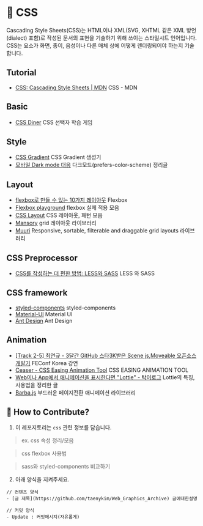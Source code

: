 # 💄 CSS

Cascading Style Sheets(CSS)는 HTML이나 XML(SVG, XHTML 같은 XML 방언(dialect) 포함)로 작성된 문서의 표현을 기술하기 위해 쓰이는 스타일시트 언어입니다. CSS는 요소가 화면, 종이, 음성이나 다른 매체 상에 어떻게 렌더링되어야 하는지 기술합니다.

## Tutorial

- [CSS: Cascading Style Sheets | MDN](https://developer.mozilla.org/en-US/docs/Web/CSS) CSS - MDN

## Basic

- [CSS Diner](http://flukeout.github.io/) CSS 선택자 학습 게임

## Style

- [CSS Gradient](https://cssgradient.io/) CSS Gradient 생성기
- [모바일 Dark mode 대응](https://amati.io/mobile-dark-mode/) 다크모드(prefers-color-scheme) 정리글

## Layout

- [flexbox로 만들 수 있는 10가지 레이아웃](https://d2.naver.com/helloworld/8540176) Flexbox
- [Flexbox playground](https://codepen.io/enxaneta/full/adLPwv) flexbox 실제 적용 모음
- [CSS Layout](https://csslayout.io/) CSS 레이아웃, 패턴 모음
- [Mansory](https://masonry.desandro.com/) grid 레이아웃 라이브러리
- [Muuri](https://muuri.dev/) Responsive, sortable, filterable and draggable grid layouts 라이브러리

## CSS Preprocessor

- [CSS를 작성하는 더 편한 방법: LESS와 SASS](https://taegon.kim/archives/3667) LESS 와 SASS

## CSS framework

- [styled-components](https://styled-components.com/) styled-components
- [Material-UI](https://material-ui.com/) Material UI
- [Ant Design](https://ant.design/) Ant Design

## Animation

- [[Track 2-5] 최연규 - 3달간 GitHub 스타3K받은 Scene js,Moveable 오픈소스 개발기](https://youtu.be/3HVQhbtALDE) FEConf Korea 강연
- [Ceaser - CSS Easing Animation Tool](https://matthewlein.com/tools/ceaser) CSS EASING ANIMATION TOOL
- [Web이나 App에서 애니메이션을 표시한다면 "Lottie" - 탁이로그](https://tagilog.tistory.com/620) Lottie의 특징, 사용법을 정리한 글
- [Barba.js](https://barba.js.org/) 부드러운 페이지전환 애니메이션 라이브러리

## 👀 How to Contribute?

1. 이 레포지토리는 `css` 관련 정보를 담습니다.

> ex. css 속성 정리/모음

> css flexbox 사용법

> sass와 styled-components 비교하기

2. 아래 양식을 지켜주세요.

```
// 컨텐츠 양식
- [글 제목](https://github.com/taenykim/Web_Graphics_Archive) 글에대한설명

// 커밋 양식
- Update : 커밋메시지(자유롭게)
```
